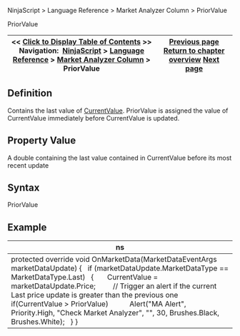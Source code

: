 ﻿
NinjaScript > Language Reference > Market Analyzer Column > PriorValue

PriorValue

| << [Click to Display Table of Contents](priorvalue.md) >> **Navigation:**     [NinjaScript](ninjascript.md) > [Language Reference](language_reference_wip.md) > [Market Analyzer Column](market_analyzer_column.md) > PriorValue | [Previous page](onrender2.md) [Return to chapter overview](market_analyzer_column.md) [Next page](optimization_fitness.md) |
| --- | --- |
## Definition
Contains the last value of [CurrentValue](currentvalue.md). PriorValue is assigned the value of CurrentValue immediately before CurrentValue is updated.
 
## Property Value
A double containing the last value contained in CurrentValue before its most recent update
 
## Syntax
PriorValue
 
## 
## Example

| ns |
| --- |
| protected override void OnMarketData(MarketDataEventArgs marketDataUpdate) {    if (marketDataUpdate.MarketDataType == MarketDataType.Last)    {        CurrentValue = marketDataUpdate.Price;          // Trigger an alert if the current Last price update is greater than the previous one        if(CurrentValue > PriorValue)            Alert("MA Alert", Priority.High, "Check Market Analyzer", "", 30, Brushes.Black, Brushes.White);    } } |
